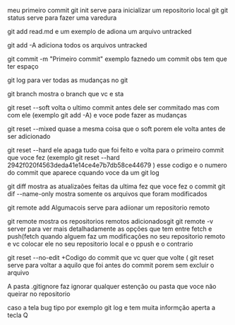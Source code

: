 meu primeiro commit
git init serve para inicializar um repositorio local git
git status serve para fazer uma varedura

git add read.md e um exemplo de adiona um arquivo untracked

git add -A adiciona todos os arquivos untracked 

git commit -m "Primeiro commit" exemplo faznedo um commit obs tem que ter espaço

git log para ver todas as mudanças no git

git branch mostra o branch que vc e sta

git reset --soft volta o ultimo commit antes dele ser commitado mas com com ele (exemplo git add -A) e voce pode fazer as mudanças

git reset --mixed quase a mesma coisa que o soft porem ele volta antes de ser adicionado

git reset --hard ele apaga tudo que foi feito e volta para o primeiro commit que voce fez (exemplo git reset --hard 2942f020f4563deda41e14ce4e7b7db58ce44679 ) esse codigo e o numero do commit que aparece cquando voce da um git log

git diff mostra as atualizaões feitas da ultima fez que voce fez o commit 
git dif --name-only mostra somente os arquivos que foram modificados

git remote add Algumacois serve para adiionar um repositorio remoto

git remote mostra os repositorios remotos adicionadosgit 
git remote -v server para ver mais detalhadamente as opções que tem entre fetch e push(fetch quando alguem faz um modificações no seu repositorio remoto e vc colocar ele no seu repositorio local e o ppush e o contrario

git reset --no-edit +Codigo do commit que vc quer que volte ( git reset serve para voltar a aquilo que foi antes do commit porem sem excluir o arquivo

A pasta .gitignore faz ignorar qualquer estenção ou pasta que voce não queirar no repositorio

caso a tela bug tipo por exemplo git log e tem muita informção aperta a tecla Q